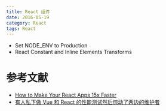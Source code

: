 ```yaml
---
title: React 组件
date: 2016-05-19
category: React
tags: React
---
```


- Set NODE_ENV to Production
- React Constant and Inline Elements Transforms

# 参考文献
- [How to Make Your React Apps 15x Faster](https://reactjsnews.com/how-to-make-your-react-apps-10x-faster)
- [有人私下做 Vue 和 React 的性能测试然后惊动了两边的维护者](http://react-china.org/t/vue-react/5605)
